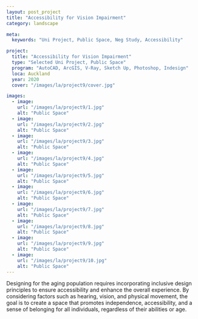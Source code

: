 ```yaml
---
layout: post_project
title: "Accessibility for Vision Impairment"
category: landscape

meta:
  keywords: "Uni Project, Public Space, Neg Study, Accessibility"

project:
  title: "Accessibility for Vision Impairment"
  type: "Selected Uni Project, Public Space"
  program: "AutoCAD, ArcGIS, V-Ray, Sketch Up, Photoshop, Indesign"
  loca: Auckland
  year: 2020
  cover: "/images/la/project9/cover.jpg"

images:
  - image:
    url: "/images/la/project9/1.jpg"
    alt: "Public Space"
  - image:
    url: "/images/la/project9/2.jpg"
    alt: "Public Space"
  - image:
    url: "/images/la/project9/3.jpg"
    alt: "Public Space"
  - image:
    url: "/images/la/project9/4.jpg"
    alt: "Public Space"
  - image:
    url: "/images/la/project9/5.jpg"
    alt: "Public Space"
  - image:
    url: "/images/la/project9/6.jpg"
    alt: "Public Space"
  - image:
    url: "/images/la/project9/7.jpg"
    alt: "Public Space"
  - image:
    url: "/images/la/project9/8.jpg"
    alt: "Public Space"
  - image:
    url: "/images/la/project9/9.jpg"
    alt: "Public Space"
  - image:
    url: "/images/la/project9/10.jpg"
    alt: "Public Space"
---
```

<p>Designing for the aging population requires incorporating inclusive design principles to ensure accessibility and enhance the overall experience. By considering factors such as hearing, vision, and physical movement, the goal is to create a space that promotes independence, accessibility, and a sense of belonging for all individuals, regardless of their abilities or age.</p>
